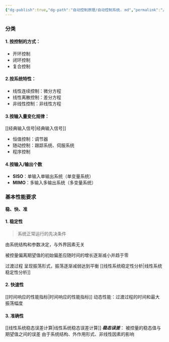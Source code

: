 ```yaml
---
{"dg-publish":true,"dg-path":"自动控制原理/自动控制系统. md","permalink":"/自动控制原理/自动控制系统/","dgPassFrontmatter":true,"noteIcon":"","created":"2024-05-21T15:20:28.660+08:00","updated":"2024-06-22T12:47:06.109+08:00"}
---
```


### 分类
#### 1. 按控制的方式：
- 开环控制
- 闭环控制
- 复合控制
#### 2.按系统特性：
- 线性连续控制：微分方程
- 线性离散控制：差分方程
- 非线性控制：非线性方程
#### 3.按输入量变化规律：
[[经典输入信号\|经典输入信号]]
- 恒值控制：调节器
- 随动控制：跟踪系统、伺服系统
- 程序控制
#### 4.按输入/输出个数
- **SISO**：单输入单输出系统（单变量系统） 
- **MIMO**：多输入多输出系统（多变量系统）
### 基本性能要求
**稳、快、准**
#### 1. 稳定性
>系统正常运行的先决条件

由系统结构和参数决定，与外界因素无关

被控量偏离期望值的初始偏差应随时间的增长逐渐减小并趋于零

过渡过程
呈现振荡形式，振荡逐渐减弱达到平衡
[[线性系统稳定性分析\|线性系统稳定性分析]]

#### 2. 快速性
[[时间响应的性能指标\|时间响应的性能指标]]
动态性能：过渡过程的时间和最大振荡幅度

#### 3. 准确性
[[线性系统稳态误差计算\|线性系统稳态误差计算]]
***稳态误差***：
被控量的稳态值与期望值之间的误差
由于系统结构、外作用形式、非线性因素的影响

